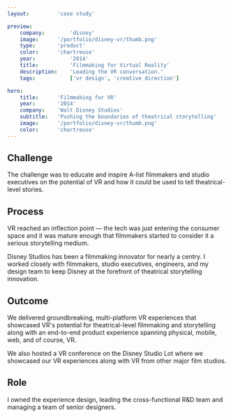 ```yaml
---
layout:         'case study'

preview:
    company:        'disney'
    image:      '/portfolio/disney-vr/thumb.png'
    type:       'product'
    color:      'chartreuse'
    year:           '2014'
    title:          'Filmmaking for Virtual Reality'
    description:    'Leading the VR conversation.'
    tags:           ['vr design', 'creative direction']

hero:
    title:      'Filmmaking for VR'
    year:       '2014'
    company:    'Walt Disney Studios'
    subtitle:   'Pushing the boundaries of theatrical storytelling'
    image:      '/portfolio/disney-vr/thumb.png'
    color:      'chartreuse'
---
```


## Challenge
The challenge was to educate and inspire A-list filmmakers and studio executives on the potential of VR and how it could be used to tell theatrical-level stories.

## Process
VR reached an inflection point &mdash; the tech was just entering the consumer space and it was mature enough that filmmakers started to consider it a serious storytelling medium.

Disney Studios has been a filmmaking innovator for nearly a centry. I worked closely with filmmakers, studio executives, engineers, and my design team to keep Disney at the forefront of theatrical storytelling innovation.

## Outcome
We delivered groundbreaking, multi-platform VR experiences that showcased VR's potential for theatrical-level filmmaking and storytelling along with an end-to-end product experience spanning physical, mobile, web, and of course, VR.

We also hosted a VR conference on the Disney Studio Lot where we showcased our VR experiences along with VR from other major film studios.

## Role
I owned the experience design, leading the cross-functional R&D team and managing a team of senior designers.
